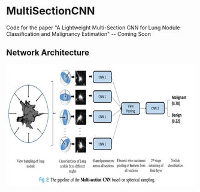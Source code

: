 # MultiSectionCNN
Code for the paper "A Lightweight Multi-Section CNN for Lung Nodule Classification and Malignancy Estimation" -- Coming Soon


Network Architecture
--------------------

<p align="center">
  <img src="pipeline.png" width="640" height="330" />
</p>
